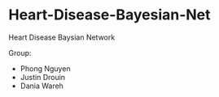 # Heart-Disease-Bayesian-Net
Heart Disease Baysian Network

Group:
 - Phong Nguyen
 - Justin Drouin
 - Dania Wareh
